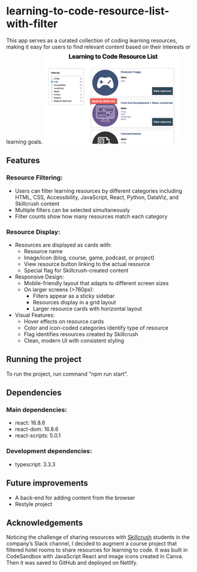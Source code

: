# learning-to-code-resource-list-with-filter
This app serves as a curated collection of coding learning resources, making it easy for users to find relevant content based on their interests or learning goals.
<img src="img/learning_to_code_resource_list.png" alt="screenshot preview of the app" height="250px">

## Features
### Resource Filtering:
- Users can filter learning resources by different categories including HTML, CSS, Accessibility, JavaScript, React, Python, DataViz, and Skillcrush content
- Multiple filters can be selected simultaneously
- Filter counts show how many resources match each category
### Resource Display:
- Resources are displayed as cards with:
    - Resource name
    - Image/icon (blog, course, game, podcast, or project)
    - View resource button linking to the actual resource
    - Special flag for Skillcrush-created content
- Responsive Design:
    - Mobile-friendly layout that adapts to different screen sizes
    - On larger screens (>760px):
        - Filters appear as a sticky sidebar
        - Resources display in a grid layout
        - Larger resource cards with horizontal layout
- Visual Features:
    - Hover effects on resource cards
    - Color and icon-coded categories identify type of resource
    - Flag identifies resources created by Skillcrush
    - Clean, modern UI with consistent styling

## Running the project
To run the project, run command "npm run start".

## Dependencies
### Main dependencies:
- react: 16.8.6
- react-dom: 16.8.6
- react-scripts: 5.0.1
### Development dependencies:
- typescript: 3.3.3

## Future improvements
- A back-end for adding content from the browser
- Restyle project

## Acknowledgements
Noticing the challenge of sharing resources with <a href="skillcrush.com" target="_blank">Skillcrush</a> students in the company’s Slack channel, I decided to augment a course project that filtered hotel rooms to share resources for learning to code. It was built in CodeSandbox with JavaScript React and image icons created in Canva. Then it was saved to GitHub and deployed on Netlify.
